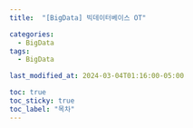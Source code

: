 ```yaml
---
title:  "[BigData] 빅데이터베이스 OT"

categories:
  - BigData
tags:
  - BigData

last_modified_at: 2024-03-04T01:16:00-05:00

toc: true
toc_sticky: true
toc_label: "목차"
---
```


